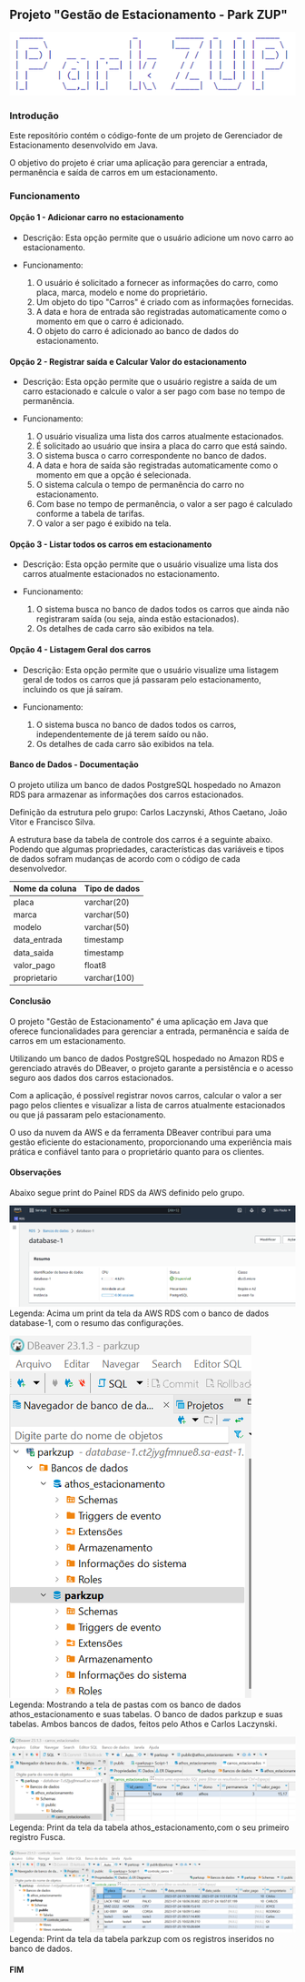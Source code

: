 
## Projeto "Gestão de Estacionamento - Park ZUP"

![Imagem em ASCII com linhas tracejadas azuis, com a descrição da palavra Park ZUP](img.png)


### Introdução

Este repositório contém o código-fonte de um projeto de Gerenciador de Estacionamento desenvolvido em Java. 

O objetivo do projeto é criar uma aplicação para gerenciar a entrada, permanência e saída de carros em um estacionamento.

### Funcionamento

#### Opção 1 - Adicionar carro no estacionamento

- Descrição: Esta opção permite que o usuário adicione um novo carro ao estacionamento.


- Funcionamento:
    1. O usuário é solicitado a fornecer as informações do carro, como placa, marca, modelo e nome do proprietário.
    2. Um objeto do tipo "Carros" é criado com as informações fornecidas.
    3. A data e hora de entrada são registradas automaticamente como o momento em que o carro é adicionado.
    4. O objeto do carro é adicionado ao banco de dados do estacionamento.

#### Opção 2 - Registrar saída e Calcular Valor do estacionamento

- Descrição: Esta opção permite que o usuário registre a saída de um carro estacionado e calcule o valor a ser pago com base no tempo de permanência.


- Funcionamento:
    1. O usuário visualiza uma lista dos carros atualmente estacionados.
    2. É solicitado ao usuário que insira a placa do carro que está saindo.
    3. O sistema busca o carro correspondente no banco de dados.
    4. A data e hora de saída são registradas automaticamente como o momento em que a opção é selecionada.
    5. O sistema calcula o tempo de permanência do carro no estacionamento.
    6. Com base no tempo de permanência, o valor a ser pago é calculado conforme a tabela de tarifas.
    7. O valor a ser pago é exibido na tela.

#### Opção 3 - Listar todos os carros em estacionamento

- Descrição: Esta opção permite que o usuário visualize uma lista dos carros atualmente estacionados no estacionamento.


- Funcionamento:
    1. O sistema busca no banco de dados todos os carros que ainda não registraram saída (ou seja, ainda estão estacionados).
    2. Os detalhes de cada carro são exibidos na tela.

#### Opção 4 - Listagem Geral dos carros

- Descrição: Esta opção permite que o usuário visualize uma listagem geral de todos os carros que já passaram pelo estacionamento, incluindo os que já saíram.


- Funcionamento:
    1. O sistema busca no banco de dados todos os carros, independentemente de já terem saído ou não.
    2. Os detalhes de cada carro são exibidos na tela.

#### Banco de Dados - Documentação

O projeto utiliza um banco de dados PostgreSQL hospedado no Amazon RDS para armazenar as informações dos carros estacionados. 

Definição da estrutura pelo grupo:
Carlos Laczynski, Athos Caetano, João Vitor e Francisco Silva.

A estrutura base da tabela de controle dos carros é a seguinte abaixo.
Podendo que algumas propriedades, características das variáveis e tipos de dados sofram mudanças de acordo com o código de cada desenvolvedor.

| Nome da coluna | Tipo de dados |
|----------------|---------------|
| placa          | varchar(20)   |
| marca          | varchar(50)   |
| modelo         | varchar(50)   |
| data_entrada   | timestamp     |
| data_saida     | timestamp     |
| valor_pago     | float8        |
| proprietario   | varchar(100)  |


#### Conclusão

O projeto "Gestão de Estacionamento" é uma aplicação em Java que oferece funcionalidades para gerenciar a entrada, permanência e saída de carros em um estacionamento. 

Utilizando um banco de dados PostgreSQL hospedado no Amazon RDS e gerenciado através do DBeaver, o projeto garante a persistência e o acesso seguro aos dados dos carros estacionados. 

Com a aplicação, é possível registrar novos carros, calcular o valor a ser pago pelos clientes e visualizar a lista de carros atualmente estacionados ou que já passaram pelo estacionamento. 

O uso da nuvem da AWS e da ferramenta DBeaver contribui para uma gestão eficiente do estacionamento, proporcionando uma experiência mais prática e confiável tanto para o proprietário quanto para os clientes.


#### Observações

Abaixo segue print do Painel RDS da AWS definido pelo grupo.


![Legenda: Acima um print da tela da AWS RDS com o banco de dados database-1, com o resumo das configurações.](img_2.png)
Legenda: Acima um print da tela da AWS RDS com o banco de dados database-1, com o resumo das configurações.


![Print da tela do Dbeaver, de um banco de dados sincronizado pela AWS. ](img_1.png)  <br/>
Legenda: Mostrando a tela de pastas com os banco de dados athos_estacionamento e suas tabelas. O banco de dados parkzup e suas tabelas. Ambos bancos de dados, feitos pelo Athos e Carlos Laczynski.


![Print da tela da tabela athos_estacionamento.](img_3.png)  <br/>
Legenda: Print da tela da tabela athos_estacionamento,com o seu primeiro registro Fusca.


![Print da tela da tabela parkzup com os registros inseridos.](img_4.png)  <br/>
Legenda: Print da tela da tabela parkzup com os registros inseridos no banco de dados.


#### FIM ####